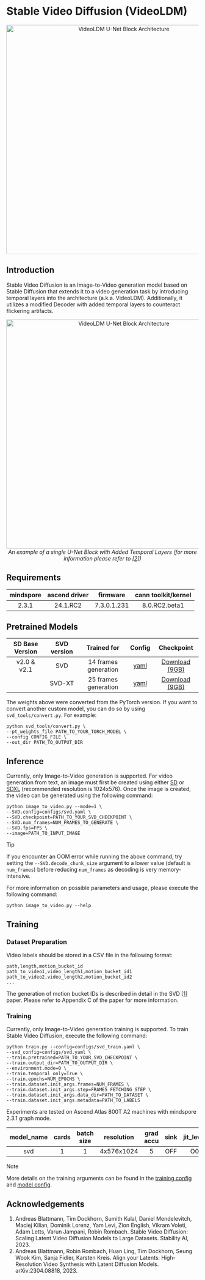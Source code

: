 # Stable Video Diffusion (VideoLDM)

<p align="center"><img width="600" alt="VideoLDM U-Net Block Architecture"
src="https://github.com/mindspore-lab/mindone/assets/16683750/0ac4c83e-f91d-4024-a8e5-e4fdad3f251a"/></p>

## Introduction

Stable Video Diffusion is an Image-to-Video generation model based on Stable Diffusion that extends it to a video
generation task by introducing temporal layers into the architecture (a.k.a. VideoLDM). Additionally, it utilizes a
modified Decoder with added temporal layers to counteract flickering artifacts.

<p align="center"><img width="600" alt="VideoLDM U-Net Block Architecture"
src="https://github.com/mindspore-lab/mindone/assets/16683750/e291f64d-fb49-4983-b488-22d96addb9fb"/>
<br><em>An example of a single U-Net Block with Added Temporal Layers (for more information please refer to <a href="#acknowledgements">[2]</a>)</em></p>

## Requirements

| mindspore | ascend driver | firmware    | cann toolkit/kernel |
|:---------:|:-------------:|:-----------:|:-------------------:|
| 2.3.1     | 24.1.RC2      | 7.3.0.1.231 | 8.0.RC2.beta1       |

## Pretrained Models


| SD Base Version | SVD version | Trained for          | Config                      | Checkpoint                                                                                |
|:-----------------:|:-------------:|:----------------------:|:-----------------------------:|:-------------------------------------------------------------------------------------------:|
| v2.0 & v2.1     | SVD         | 14 frames generation | [yaml](configs/svd.yaml)    | [Download (9GB)](https://download.mindspore.cn/toolkits/mindone/svd/svd-d19a808f.ckpt)    |
|                 | SVD-XT      | 25 frames generation | [yaml](configs/svd_xt.yaml) | [Download (9GB)](https://download.mindspore.cn/toolkits/mindone/svd/svd_xt-993f895f.ckpt) |


The weights above were converted from the PyTorch version. If you want to convert another custom model, you can do so by
using `svd_tools/convert.py`. For example:

```shell
python svd_tools/convert.py \
--pt_weights_file PATH_TO_YOUR_TORCH_MODEL \
--config CONFIG_FILE \
--out_dir PATH_TO_OUTPUT_DIR
```

## Inference

Currently, only Image-to-Video generation is supported. For video generation from text, an image must first be created
using either [SD](../stable_diffusion_v2/README.md#inference) or
[SDXL](../stable_diffusion_xl/GETTING_STARTED.md#inference) (recommended resolution is 1024x576).
Once the image is created, the video can be generated using the following command:

```shell
python image_to_video.py --mode=1 \
--SVD.config=configs/svd.yaml \
--SVD.checkpoint=PATH_TO_YOUR_SVD_CHECKPOINT \
--SVD.num_frames=NUM_FRAMES_TO_GENERATE \
--SVD.fps=FPS \
--image=PATH_TO_INPUT_IMAGE
```

> [!TIP]
> If you encounter an OOM error while running the above command, try setting the `--SVD.decode_chunk_size` argument to
> a lower value (default is `num_frames`) before reducing `num_frames` as decoding is very memory-intensive.

For more information on possible parameters and usage, please execute the following command:

```shell
python image_to_video.py --help
```

## Training

### Dataset Preparation

Video labels should be stored in a CSV file in the following format:

```text
path,length,motion_bucket_id
path_to_video1,video_length1,motion_bucket_id1
path_to_video2,video_length2,motion_bucket_id2
...
```

The generation of motion bucket IDs is described in detail in the SVD [[1](#acknowledgements)] paper.
Please refer to Appendix C of the paper for more information.

### Training

Currently, only Image-to-Video generation training is supported.
To train Stable Video Diffusion, execute the following command:

```shell
python train.py --config=configs/svd_train.yaml \
--svd_config=configs/svd.yaml \
--train.pretrained=PATH_TO_YOUR_SVD_CHECKPOINT \
--train.output_dir=PATH_TO_OUTPUT_DIR \
--environment.mode=0 \
--train.temporal_only=True \
--train.epochs=NUM_EPOCHS \
--train.dataset.init_args.frames=NUM_FRAMES \
--train.dataset.init_args.step=FRAMES_FETCHING_STEP \
--train.dataset.init_args.data_dir=PATH_TO_DATASET \
--train.dataset.init_args.metadata=PATH_TO_LABELS
```

Experiments are tested on Ascend Atlas 800T A2 machines with mindspore 2.3.1 graph mode.

|  model_name  | cards | batch size  | resolution | grad accu  |sink | jit_level | graph compile | s/step | recipe |
|:-------------:|:-------:|:-------------:|:-------------:|:-----------:|:-----:|:---------:|:--------------:|:---------:|:------:|
|     svd     |    1  |      1     |   4x576x1024 |     5    |  OFF | O0    |     6 mins   |   1.18   | [yaml](configs/svd_train.yaml) |


> [!NOTE]
> More details on the training arguments can be found in the [training config](configs/svd_train.yaml)
> and [model config](configs/svd.yaml).



## Acknowledgements

1. Andreas Blattmann, Tim Dockhorn, Sumith Kulal, Daniel Mendelevitch, Maciej Kilian, Dominik Lorenz, Yam Levi, Zion
   English, Vikram Voleti, Adam Letts, Varun Jampani, Robin Rombach. Stable Video Diffusion: Scaling Latent Video
   Diffusion Models to Large Datasets. Stability AI, 2023.
2. Andreas Blattmann, Robin Rombach, Huan Ling, Tim Dockhorn, Seung Wook Kim, Sanja Fidler, Karsten Kreis. Align your
   Latents: High-Resolution Video Synthesis with Latent Diffusion Models. arXiv:2304.08818, 2023.
